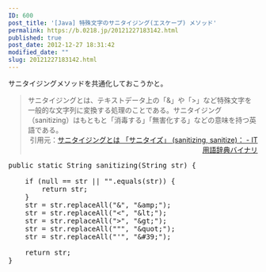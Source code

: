 ```yaml
---
ID: 600
post_title: '[Java] 特殊文字のサニタイジング(エスケープ) メソッド'
permalink: https://b.0218.jp/20121227183142.html
published: true
post_date: 2012-12-27 18:31:42
modified_date: ""
slug: 20121227183142.html
---
```

サニタイジングメソッドを共通化しておこうかと。
<!--more-->
<blockquote>サニタイジングとは、テキストデータ上の「&」や「>」など特殊文字を一般的な文字列に変換する処理のことである。サニタイジング（sanitizing）はもともと「消毒する」「無害化する」などの意味を持つ英語である。
<div align="right">引用元：<a href="http://goo.gl/dMLsl">サニタイジングとは 「サニタイズ」 (sanitizing, sanitize)： - IT用語辞典バイナリ</a></div></blockquote>

<pre class="prettyprint linenums lang-java">
public static String sanitizing(String str) {

	if (null == str || &quot;&quot;.equals(str)) {
		return str;
	}
	str = str.replaceAll(&quot;&amp;&quot;, &quot;&amp;amp;&quot;);
	str = str.replaceAll(&quot;&lt;&quot;, &quot;&amp;lt;&quot;);
	str = str.replaceAll(&quot;&gt;&quot;, &quot;&amp;gt;&quot;);
	str = str.replaceAll(&quot;&quot;&quot;, &quot;&amp;quot;&quot;);
	str = str.replaceAll(&quot;&#039;&quot;, &quot;&amp;#39;&quot;);
	
	return str;
}
</pre>